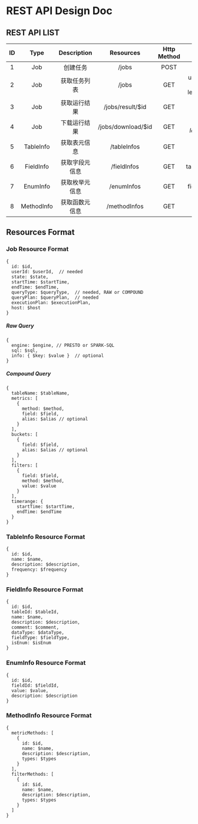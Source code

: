 # REST API Design Doc

## REST API LIST

| ID | Type | Description | Resources | Http Method | URL Params | Request Data(json) | Reponse Data(json) | Comment |
|:---:|:---:|:---:|:---:|:---:|:---:|:---:|:---:|:---:|
| 1 | Job | 创建任务 | /jobs | POST | | $job | | |
| 2 | Job | 获取任务列表 | /jobs | GET | userId=$userId, start=$start, length=$length | | $jobs | |
| 3 | Job | 获取运行结果 | /jobs/result/$id | GET | | | $result | |
| 4 | Job | 下载运行结果 | /jobs/download/$id | GET | start=$start, length=$length | | | |
| 5 | TableInfo | 获取表元信息 | /tableInfos | GET | | | $tableInfos | |
| 6 | FieldInfo | 获取字段元信息 | /fieldInfos | GET | tableId=$tableId | | $fieldInfos | |
| 7 | EnumInfo | 获取枚举元信息 | /enumInfos | GET | fieldId=$fieldId | | $enumInfos | |
| 8 | MethodInfo | 获取函数元信息 | /methodInfos | GET | | | $methodInfo | |

## Resources Format

### Job Resource Format

```
{
  id: $id,
  userId: $userId,  // needed
  state: $state,
  startTime: $startTime,
  endTime: $endTime,
  queryType: $queryType,  // needed, RAW or COMPOUND
  queryPlan: $queryPlan,  // needed
  executionPlan: $executionPlan,
  host: $host
}
```

##### Raw Query

```
{
  engine: $engine, // PRESTO or SPARK-SQL
  sql: $sql,
  info: { $key: $value }  // optional
}
```

##### Compound Query

```
{
  tableName: $tableName,
  metrics: [
    {
      method: $method,
      field: $field,
      alias: $alias // optional
    }
  ],
  buckets: [
    {
      field: $field,
      alias: $alias // optional
    }
  ],
  filters: [
    {
      field: $field,
      method: $method,
      value: $value
    }
  ],
  timerange: {
    startTime: $startTime,
    endTime: $endTime
  }
}
```

### TableInfo Resource Format

```
{
  id: $id,
  name: $name,
  description: $description,
  frequency: $frequency
}
```

### FieldInfo Resource Format

```
{
  id: $id,
  tableId: $tableId,
  name: $name,
  description: $description,
  comment: $comment,
  dataType: $dataType,
  fieldType: $fieldType,
  isEnum: $isEnum
}
```

### EnumInfo Resource Format

```
{
  id: $id,
  fieldId: $fieldId,
  value: $value,
  description: $description
}
```

### MethodInfo Resource Format

```
{
  metricMethods: [
    {
      id: $id,
      name: $name,
      description: $description,
      types: $types
    }
  ],
  filterMethods: [
    {
      id: $id,
      name: $name,
      description: $description,
      types: $types
    }
  ]
}
```
